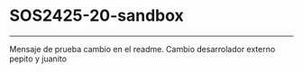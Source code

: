 # SOS2425-20-sandbox
-------
Mensaje de prueba cambio en el readme.
Cambio desarrolador externo pepito y juanito 
